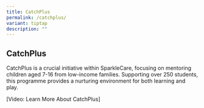 ```yaml
---
title: CatchPlus
permalink: /catchplus/
variant: tiptap
description: ""
---
```

<h2>CatchPlus</h2>
<p>CatchPlus is a crucial initiative within SparkleCare, focusing on mentoring
children aged 7-16 from low-income families. Supporting over 250 students,
this programme provides a nurturing environment for both learning and play.</p>
<p>[Video: Learn More About CatchPlus]</p>
<p></p>